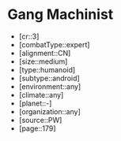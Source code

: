 
# Gang Machinist

- [cr::3]
- [combatType::expert]
- [alignment::CN]
- [size::medium]
- [type::humanoid]
- [subtype::android]
- [environment::any]
- [climate::any]
- [planet::-]
- [organization::any]
- [source::PW]
- [page::179]
